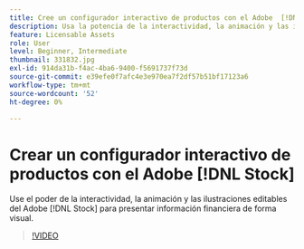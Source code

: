 ```yaml
---
title: Cree un configurador interactivo de productos con el Adobe  [!DNL Stock]
description: Usa la potencia de la interactividad, la animación y las ilustraciones editables de Adobe [!DNL Stock] para presentar información financiera de forma visual
feature: Licensable Assets
role: User
level: Beginner, Intermediate
thumbnail: 331832.jpg
exl-id: 914da31b-f4ac-4ba6-9400-f5691737f73d
source-git-commit: e39efe0f7afc4e3e970ea7f2df57b51bf17123a6
workflow-type: tm+mt
source-wordcount: '52'
ht-degree: 0%

---
```


# Crear un configurador interactivo de productos con el Adobe [!DNL Stock]

Use el poder de la interactividad, la animación y las ilustraciones editables del Adobe [!DNL Stock] para presentar información financiera de forma visual.

>[!VIDEO](https://video.tv.adobe.com/v/331832?hidetitle=true)
